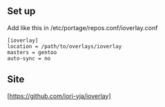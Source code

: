 ## Set up

Add like this in /etc/portage/repos.conf/ioverlay.conf

```
[ioverlay]
location = /path/to/overlays/ioverlay
masters = gentoo
auto-sync = no
```

## Site

[https://github.com/iori-yja/ioverlay]
